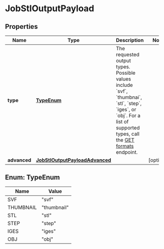
# JobStlOutputPayload

## Properties
Name | Type | Description | Notes
------------ | ------------- | ------------- | -------------
**type** | [**TypeEnum**](#TypeEnum) | The requested output types. Possible values include &#x60;svf&#x60;, &#x60;thumbnai&#x60;, &#x60;stl&#x60;, &#x60;step&#x60;, &#x60;iges&#x60;, or &#x60;obj&#x60;. For a list of supported types, call the [GET formats](https://developer.autodesk.com/en/docs/model-derivative/v2/reference/http/formats-GET) endpoint. | 
**advanced** | [**JobStlOutputPayloadAdvanced**](JobStlOutputPayloadAdvanced.md) |  |  [optional]


<a name="TypeEnum"></a>
## Enum: TypeEnum
Name | Value
---- | -----
SVF | &quot;svf&quot;
THUMBNAIL | &quot;thumbnail&quot;
STL | &quot;stl&quot;
STEP | &quot;step&quot;
IGES | &quot;iges&quot;
OBJ | &quot;obj&quot;



